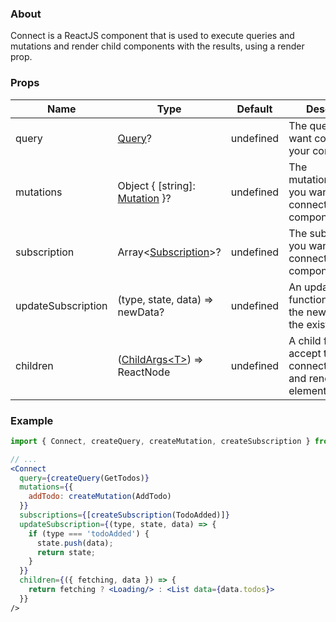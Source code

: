 ### About

Connect is a ReactJS component that is used to execute queries and mutations and render child components with the results, using a render prop.

### Props

| Name               | Type                                                                      | Default   | Description                                                        |
| ------------------ | ------------------------------------------------------------------------- | --------- | ------------------------------------------------------------------ |
| query              | [Query](../types/mutation-query-subscription.md)?                         | undefined | The query you want connected to your component                     |
| mutations          | Object { [string]: [Mutation](../types/mutation-query-subscription.md) }? | undefined | The mutation/mutations you want connected to your component        |
| subscription       | Array<[Subscription](../types/mutation-query-subscription.md)>?           | undefined | The subscriptions you want connected to your component.            |
| updateSubscription | (type, state, data) => newData?                                           | undefined | An updator function to merge the new data with the existing state. |
| children           | ([ChildArgs\<T\>](../types/child-args.md)) => ReactNode                   | undefined | A child function to accept the connected state and render elements |

### Example

```jsx
import { Connect, createQuery, createMutation, createSubscription } from 'urql';

// ...
<Connect
  query={createQuery(GetTodos)}
  mutations={{
    addTodo: createMutation(AddTodo)
  }}
  subscriptions={[createSubscription(TodoAdded)]}
  updateSubscription={(type, state, data) => {
    if (type === 'todoAdded') {
      state.push(data);
      return state;
    }
  }}
  children={({ fetching, data }) => {
    return fetching ? <Loading/> : <List data={data.todos}>
  }}
/>
```

